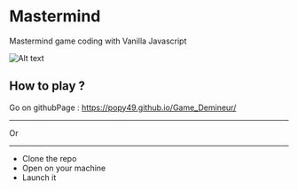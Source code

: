 # Mastermind
Mastermind game coding with Vanilla Javascript

![Alt text](./demin.png?raw=true "Preview")

## How to play ?
Go on githubPage : https://popy49.github.io/Game_Demineur/
*******************
Or 
*******************
- Clone the repo
- Open on your machine
- Launch it

